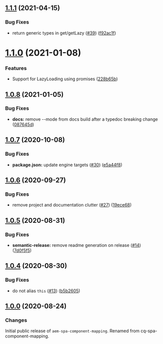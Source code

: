 ## [1.1.1](https://github.com/adobe/aem-spa-component-mapping/compare/v1.1.0...v1.1.1) (2021-04-15)


### Bug Fixes

* return generic types in get/getLazy ([#39](https://github.com/adobe/aem-spa-component-mapping/issues/39)) ([f92ac1f](https://github.com/adobe/aem-spa-component-mapping/commit/f92ac1f9d20e992d782292d6e12e483edde5cce1))

# [1.1.0](https://github.com/adobe/aem-spa-component-mapping/compare/v1.0.8...v1.1.0) (2021-01-08)


### Features

* Support for LazyLoading using promises ([228b65b](https://github.com/adobe/aem-spa-component-mapping/commit/228b65b1ef770c0fb8f19975a93f8f58a08be1ca))

## [1.0.8](https://github.com/adobe/aem-spa-component-mapping/compare/v1.0.7...v1.0.8) (2021-01-05)


### Bug Fixes

* **docs:** remove --mode from docs build after a typedoc breaking change ([087645d](https://github.com/adobe/aem-spa-component-mapping/commit/087645df9d8cf8bf2eba9fc44838bf17719662b3))

## [1.0.7](https://github.com/adobe/aem-spa-component-mapping/compare/v1.0.6...v1.0.7) (2020-10-08)


### Bug Fixes

* **package.json:** update engine targets ([#30](https://github.com/adobe/aem-spa-component-mapping/issues/30)) ([e5a44f8](https://github.com/adobe/aem-spa-component-mapping/commit/e5a44f8fa2cac09aef00c2bfbdfddd7ab335d5cf))

## [1.0.6](https://github.com/adobe/aem-spa-component-mapping/compare/v1.0.5...v1.0.6) (2020-09-27)


### Bug Fixes

* remove project and documentation clutter ([#27](https://github.com/adobe/aem-spa-component-mapping/issues/27)) ([19ece68](https://github.com/adobe/aem-spa-component-mapping/commit/19ece684cfaa835c0c045018f643297b4d70e974))

## [1.0.5](https://github.com/adobe/aem-spa-component-mapping/compare/v1.0.4...v1.0.5) (2020-08-31)


### Bug Fixes

* **semantic-release:** remove readme generation on release ([#14](https://github.com/adobe/aem-spa-component-mapping/issues/14)) ([7d0f5f5](https://github.com/adobe/aem-spa-component-mapping/commit/7d0f5f56bfeda1a5d7258bb4f51248d4b04a8c7c))

## [1.0.4](https://github.com/adobe/aem-spa-component-mapping/compare/v1.0.3...v1.0.4) (2020-08-30)


### Bug Fixes

* do not alias `this` ([#13](https://github.com/adobe/aem-spa-component-mapping/issues/13)) ([b5b2605](https://github.com/adobe/aem-spa-component-mapping/commit/b5b260545b8fbba8eed5be6c4a5b955669d30913))

## [1.0.0](https://github.com/adobe/aem-spa-component-mapping/releases/tag/v1.0.0) (2020-08-24)


### Changes

Initial public release of `aem-spa-component-mapping`. Renamed from cq-spa-component-mapping.

